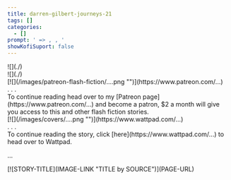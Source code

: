 ```yaml
---
title: darren-gilbert-journeys-21
tags: []
categories:
  - []
prompt: ' => , , '
showKofiSuport: false
---
```

<!-- more --><div class="embedded-image-left">![](./)</div><div class="embedded-image-right">![](./)</div>

<div class="center">[![](/images/patreon-flash-fiction/....png "")](https://www.patreon.com/...)</div>



<div class="center story-ellipses">
.
.
.
</div><div>To continue reading head over to my [Patreon page](https://www.patreon.com/...) and become a patron, $2 a month will give you access to this and other flash fiction stories.</div>

<div class="center">[![](/images/covers/....png "")](https://www.wattpad.com/...)</div>



<div class="center story-ellipses">
.
.
.
</div><div>To continue reading the story, click [here](https://www.wattpad.com/...) to head over to Wattpad.</div>

...

<div class="center">[![STORY-TITLE](IMAGE-LINK "TITLE by SOURCE")](PAGE-URL)</div>